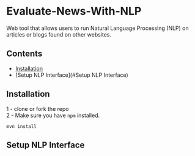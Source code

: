 # Evaluate-News-With-NLP
Web tool that allows users to run Natural Language Processing (NLP) on articles or blogs found on other websites.

## Contents

- [Installation](#installation)
- [Setup NLP Interface](#Setup NLP Interface)



## Installation
1 - clone or fork the repo <br />
2 - Make sure you have `npm` installed.
```
mvn install
```
## Setup NLP Interface

